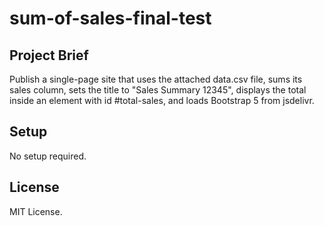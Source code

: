 # sum-of-sales-final-test

## Project Brief
Publish a single-page site that uses the attached data.csv file, sums its sales column, sets the title to "Sales Summary 12345", displays the total inside an element with id #total-sales, and loads Bootstrap 5 from jsdelivr.

## Setup
No setup required.

## License
MIT License.